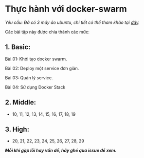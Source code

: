 # Thực hành với docker-swarm
*Yêu cầu: Đã có 3 máy ảo ubuntu, chi tiết có thể tham khảo tại [đây](https://github.com/lekien-2803/docker-swarm-practice/tree/main/virtual-machine).*

Các bài tập này được chia thành các mức:
## 1. Basic:

[Bài 01](https://github.com/lekien-2803/docker-swarm-practice/tree/main/01-swarm-cluster): Khởi tạo docker swarm.

Bài 02: Deploy một service đơn giản.

Bài 03: Quản lý service.

Bài 04: Sử dụng Docker Stack

## 2. Middle: 

- 10, 11, 12, 13, 14, 15, 16, 17, 18, 19

## 3. High: 

- 20, 21, 22, 23, 24, 25, 26, 27, 28, 29

***Mỗi khi gặp lỗi hay vấn đề, hãy ghé qua issue để xem.***